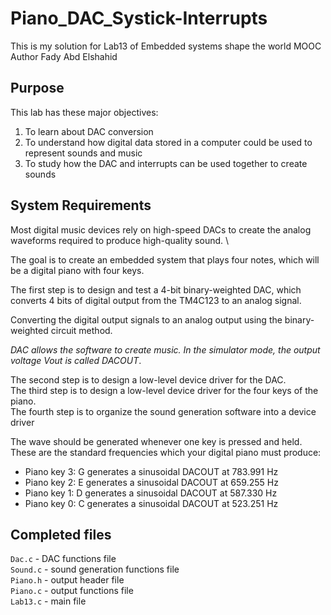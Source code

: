 # Piano_DAC_Systick-Interrupts
This is my solution for Lab13 of Embedded systems shape the world MOOC \
Author Fady Abd Elshahid
## Purpose

This lab has these major objectives: 
1. To learn about DAC conversion
2. To understand how digital data stored in a computer could be used to represent sounds and music
3. To study how the DAC  and interrupts can be used together to create sounds

## System Requirements

Most digital music devices rely on high-speed DACs to create the analog waveforms required to produce high-quality sound. \

The goal is to create an embedded system that plays four notes, which will be a digital piano with four keys.

The first step is to design and test a 4-bit binary-weighted DAC, which converts 4 bits of digital output from the TM4C123 to an analog signal.

Converting the digital output signals to an analog output using the binary-weighted circuit method. 

*DAC allows the software to create music. In the simulator mode, the output voltage Vout is called DACOUT*.

The second step is to design a low-level device driver for the DAC.\
The third step is to design a low-level device driver for the four keys of the piano. \
The fourth step is to organize the sound generation software into a device driver

The wave should be generated whenever one key is pressed and held. These are the standard frequencies which your digital piano must produce:
- Piano key 3: G generates a sinusoidal DACOUT at 783.991 Hz
- Piano key 2: E generates a sinusoidal DACOUT at 659.255 Hz
- Piano key 1: D generates a sinusoidal DACOUT at 587.330 Hz
- Piano key 0: C generates a sinusoidal DACOUT at 523.251 Hz

## Completed files

`Dac.c` - DAC functions file \
`Sound.c` - sound generation functions file \
`Piano.h` - output header file \
`Piano.c` - output functions file \
`Lab13.c` - main file
